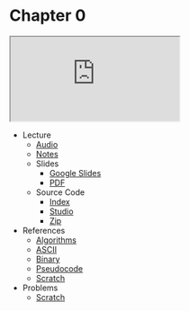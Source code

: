 # Chapter 0

<div class="border embed-responsive embed-responsive-16by9" data-video="">
    <iframe allow="accelerometer; autoplay; encrypted-media; gyroscope; picture-in-picture" allowfullscreen="" class="embed-responsive-item" src="https://video.cs50.io/jjqgP9dpD1k?screen=w3XNssqYBSU"></iframe>
</div>

<ul>
  <li data-marker="-">Lecture
    <ul>
      <li data-marker="*"><a href="https://cdn.cs50.net/2019/fall/lectures/0/lecture0.mp3.download">Audio</a></li>
      <li data-marker="*"><a href="https://cs50.harvard.edu/ap/2021/curriculum/x/notes/0/">Notes</a></li>
      <li data-marker="+">Slides
        <ul>
          <li data-marker="*"><a href="https://docs.google.com/presentation/d/17wRd8ksO6QkUq906SUgm17AqcI-Jan42jkY-EmufxnE/edit?usp=sharing">Google Slides</a></li>
          <li data-marker="*"><a href="https://cdn.cs50.net/2019/fall/lectures/0/lecture0.pdf">PDF</a></li>
        </ul>
      </li>
      <li data-marker="+">Source Code
        <ul>
          <li data-marker="*"><a href="https://cdn.cs50.net/2019/fall/lectures/0/src0/">Index</a></li>
          <li data-marker="*"><a href="https://scratch.mit.edu/studios/25128634/">Studio</a></li>
          <li data-marker="*"><a href="https://cdn.cs50.net/2019/fall/lectures/0/src0.zip">Zip</a></li>
        </ul>
      </li>
    </ul>
  </li>
  <li data-marker="+">References
    <ul>
      <li data-marker="*"><a href="\ap\assets\pdfs\algorithms.pdf">Algorithms</a></li>
      <li data-marker="*"><a href="\ap\assets\pdfs\ascii.pdf">ASCII</a></li>
      <li data-marker="*"><a href="\ap\assets\pdfs\binary.pdf">Binary</a></li>
      <li data-marker="*"><a href="\ap\assets\pdfs\pseudocode.pdf">Pseudocode</a></li>
      <li data-marker="*"><a href="\ap\assets\pdfs\scratch.pdf">Scratch</a></li>
    </ul>
  </li>
  <li data-marker="-">Problems
    <ul>
      <li data-marker="*"><a href="https://cs50.harvard.edu/ap/2021/curriculum/x/psets/0/scratch/">Scratch</a></li>
    </ul>
  </li>
</ul>

<!-- * [Notes](notes)
* Problem
  * [Scratch](https://docs.cs50.net/2019/ap/problems/scratch/scratch.html)
* [Slides](https://cdn.cs50.net/2018/fall/lectures/0/lecture0.pdf)
* Source Code from Lecture
  * [Index](https://cdn.cs50.net/2018/fall/lectures/0/src0/)
  * [ZIP](https://cdn.cs50.net/2018/fall/lectures/0/src0.zip)
* [Syllabus]({{ "/syllabus" | relative_url }})
* [Video](https://video.cs50.net/2018/fall/lectures/0)
* Reference Sheets
  * [Algorithms](https://ap.cs50.school/assets/pdfs/algorithms.pdf)
  * [ASCII](https://ap.cs50.school/assets/pdfs/ascii.pdf)
  * [Binary](https://ap.cs50.school/assets/pdfs/binary.pdf)
  * [Pseudocode](https://ap.cs50.school/assets/pdfs/pseudocode.pdf)
  * [Scratch](https://ap.cs50.school/assets/pdfs/scratch.pdf) -->
